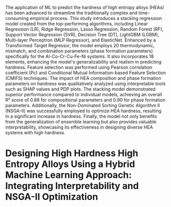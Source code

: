 The application of ML to predict the hardness of high entropy alloys (HEAs) has been advanced to streamline the traditionally complex and time-consuming empirical process. This study introduces a stacking regression model created from the top-performing algorithms, including Linear Regression (LR), Ridge Regression, Lasso Regression, Random Forest (RF), Support Vector Regression (SVR), Decision Tree (DT), LightGBM (LGBM), Multi-layer Perceptron (MLP Regressor), and ElasticNet. Enhanced by a Transformed Target Regressor, the model employs 20 thermodynamic, mismatch, and combination parameters (phase formation parameters) specifically for the Al-Co-Cr-Cu-Fe-Ni systems. It also incorporates 18 elements, enhancing the model's generalizability and realism in predicting hardness. Feature selection was performed using Pearson correlation coefficient (Pc) and Conditional Mutual Information-based Feature Selection (CMIFS) techniques. The impact of HEA composition and phase formation parameters on hardness was qualitatively analyzed using interpretable tools such as SHAP values and PDP plots. The stacking model demonstrated superior performance compared to individual models, achieving an overall R² score of 0.88 for compositional parameters and 0.90 for phase formation parameters. Additionally, the Non-Dominated Sorting Genetic Algorithm II (NSGA-II) was successfully employed to optimize HEA hardness, resulting in a significant increase in hardness. Finally, the model not only benefits from the generalization of ensemble learning but also provides valuable interpretability, showcasing its effectiveness in designing diverse HEA systems with high hardness.

# Designing High Hardness High Entropy Alloys Using a Hybrid Machine Learning Approach: Integrating Interpretability and NSGA-II Optimization 
